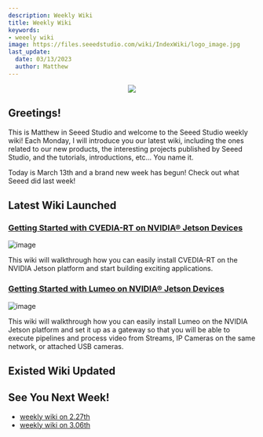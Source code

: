 ```yaml
---
description: Weekly Wiki
title: Weekly Wiki
keywords:
- weeely wiki
image: https://files.seeedstudio.com/wiki/IndexWiki/logo_image.jpg
last_update:
  date: 03/13/2023
  author: Matthew
---
```


<div align="center"><img width={1000} src="https://files.seeedstudio.com/wiki/IndexWiki/logo.png" /></div>

## Greetings!

This is Matthew in Seeed Studio and welcome to the Seeed Studio weekly wiki! Each Monday, I will introduce you our latest wiki, including the ones related to our new products, the interesting projects published by Seeed Studio, and the tutorials, introductions, etc... You name it.

Today is March 13th and a brand new week has begun! Check out what Seeed did last week!

## Latest Wiki Launched

### [Getting Started with CVEDIA-RT on NVIDIA® Jetson Devices](https://wiki.seeedstudio.com/CVEDIA-Jetson-Getting-Started)

![image](https://files.seeedstudio.com/wiki/CVEDIA/thumb.gif)

This wiki will walkthrough how you can easily install CVEDIA-RT on the NVIDIA Jetson platform and start building exciting applications.

### [Getting Started with Lumeo on NVIDIA® Jetson Devices](https://wiki.seeedstudio.com/Lumeo-Jetson-Getting-Started)

![image](https://files.seeedstudio.com/wiki/Lumeo/thumb.gif)

This wiki will walkthrough how you can easily install Lumeo on the NVIDIA Jetson platform and set it up as a gateway so that you will be able to execute pipelines and process video from Streams, IP Cameras on the same network, or attached USB cameras.

## Existed Wiki Updated

## See You Next Week!

- [weekly wiki on 2.27th](/Seeed_Elderly/weekly_wiki/wiki227)
- [weekly wiki on 3.06th](/Seeed_Elderly/weekly_wiki/wiki306)
